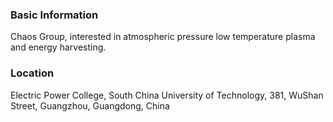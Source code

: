 ### Basic Information
Chaos Group, interested in atmospheric pressure low temperature plasma and energy harvesting.
### Location
Electric Power College, South China University of Technology, 381, WuShan Street, Guangzhou, Guangdong, China
